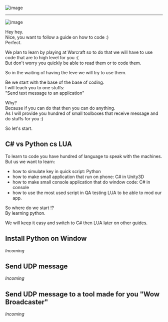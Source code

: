![image](https://github.com/EloiStree/HelloWarcraftQAXR/assets/20149493/7183d9f0-e8be-440d-8813-8157d7751a48)

------------------------------------------
![image](https://github.com/EloiStree/HelloWarcraftQAXR/assets/20149493/c9f0972f-0b49-40b6-ab81-ff5ac2e35813)

Hey hey.  
Nice, you want to follow a guide on how to code :)  
Perfect.  

We plan to learn by playing at Warcraft so to do that we will have to use code that are to high level for you :(  
But don't worry you quickly be able to read them or to code them.  

So in the waiting of having the leve we will try to use them.  

Be we start with the base of the base of coding.   
I will teach you to one stuffs:  
"Send text message to an application"   


Why?   
Because if you can do that then you can do anything.  
As I will provide you hundred of small toolboxes that receive message and do stuffs for you :)  

So let's start.  


## C# vs Python cs LUA  

To learn to code you have hundred of language to speak with the machines.  
But us we want to learn:   
- how to simulate key in quick script: Python  
- how to make small application that run on phone: C# in Unity3D  
- how to make small console application that do window code: C# in console  
- how to use the most used script in QA testing LUA to be able to mod our app. 

So where do we start !?  
By learning python.  

We will keep it easy and switch to C# then LUA later on other guides. 

## Install Python on Window   
_Incoming_    

## Send UDP message   
_Incoming_  

## Send UDP message to a tool made for you "Wow Broadcaster"  
_Incoming_  


